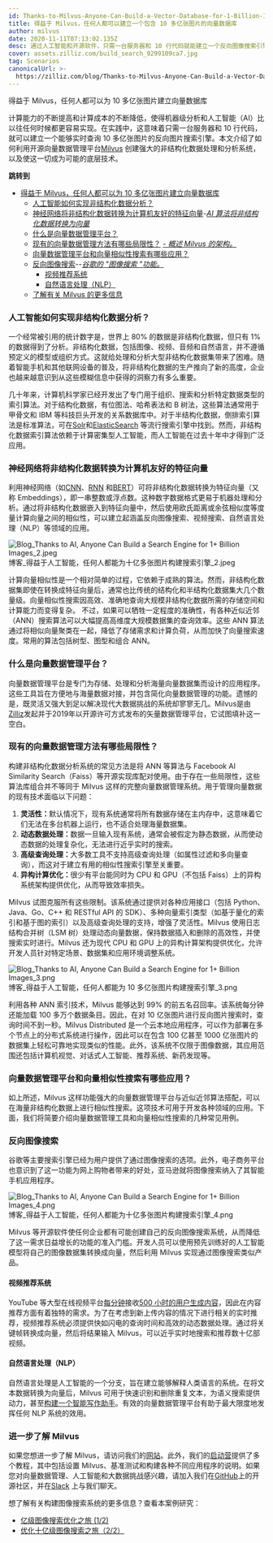 ```yaml
---
id: Thanks-to-Milvus-Anyone-Can-Build-a-Vector-Database-for-1-Billion-Images.md
title: 得益于 Milvus，任何人都可以建立一个包含 10 多亿张图片的向量数据库
author: milvus
date: 2020-11-11T07:13:02.135Z
desc: 通过人工智能和开源软件，只需一台服务器和 10 行代码就能建立一个反向图像搜索引擎。利用开源向量数据管理平台 Milvus 实时搜索 10 多亿张图片等。
cover: assets.zilliz.com/build_search_9299109ca7.jpg
tag: Scenarios
canonicalUrl: >-
  https://zilliz.com/blog/Thanks-to-Milvus-Anyone-Can-Build-a-Vector-Database-for-1-Billion-Images
---
```

<custom-h1>得益于 Milvus，任何人都可以为 10 多亿张图片建立向量数据库</custom-h1><p>计算能力的不断提高和计算成本的不断降低，使得机器级分析和人工智能（AI）比以往任何时候都更容易实现。在实践中，这意味着只需一台服务器和 10 行代码，就可以建立一个能够实时查询 10 多亿张图片的反向图片搜索引擎。本文介绍了如何利用开源向量数据管理平台<a href="https://milvus.io/">Milvus</a> 创建强大的非结构化数据处理和分析系统，以及使这一切成为可能的底层技术。</p>
<p><strong>跳转到</strong></p>
<ul>
<li><a href="#thanks-to-milvus-anyone-can-build-a-vector-database-for-1-billion-images">得益于 Milvus，任何人都可以为 10 多亿张图片建立向量数据库</a><ul>
<li><a href="#how-does-ai-enable-unstructured-data-analytics">人工智能如何实现非结构化数据分析？</a></li>
<li><a href="#neural-networks-convert-unstructured-data-into-computer-friendly-feature-vectors">神经网络将非结构化数据转换为计算机友好的特征向量</a>-<a href="#ai-algorithms-convert-unstructured-data-to-vectors"><em>AI 算法将非结构化数据转换为向量</em></a></li>
<li><a href="#what-are-vector-data-management-platforms">什么是向量数据管理平台？</a></li>
<li><a href="#what-are-limitations-of-existing-approaches-to-vector-data-management">现有的向量数据管理方法有哪些局限性？</a> <a href="#an-overview-of-milvus-architecture"><em>- 概述 Milvus 的架构。</em></a></li>
<li><a href="#what-are-applications-for-vector-data-management-platforms-and-vector-similarity-search">向量数据管理平台和向量相似性搜索有哪些应用？</a></li>
<li><a href="#reverse-image-search">反向图像搜索</a>--<a href="#googles-search-by-image-feature"><em>谷歌的 "图像搜索 "功能。</em></a><ul>
<li><a href="#video-recommendation-systems">视频推荐系统</a></li>
<li><a href="#natural-language-processing-nlp">自然语言处理（NLP）</a></li>
</ul></li>
<li><a href="#learn-more-about-milvus">了解有关 Milvus 的更多信息</a></li>
</ul></li>
</ul>
<h3 id="How-does-AI-enable-unstructured-data-analytics" class="common-anchor-header">人工智能如何实现非结构化数据分析？</h3><p>一个经常被引用的统计数字是，世界上 80% 的数据是非结构化数据，但只有 1% 的数据得到了分析。非结构化数据，包括图像、视频、音频和自然语言，并不遵循预定义的模型或组织方式。这就给处理和分析大型非结构化数据集带来了困难。随着智能手机和其他联网设备的普及，将非结构化数据的生产推向了新的高度，企业也越来越意识到从这些模糊信息中获得的洞察力有多么重要。</p>
<p>几十年来，计算机科学家已经开发出了专门用于组织、搜索和分析特定数据类型的索引算法。对于结构化数据，有位图法、哈希表法和 B 树法，这些算法通常用于甲骨文和 IBM 等科技巨头开发的关系数据库中。对于半结构化数据，倒排索引算法是标准算法，可在<a href="http://www.solrtutorial.com/basic-solr-concepts.html">Solr</a>和<a href="https://www.elastic.co/blog/found-elasticsearch-from-the-bottom-up#inverted-indexes-and-index-terms">ElasticSearch</a> 等流行搜索引擎中找到。然而，非结构化数据索引算法依赖于计算密集型人工智能，而人工智能在过去十年中才得到广泛应用。</p>
<h3 id="Neural-networks-convert-unstructured-data-into-computer-friendly-feature-vectors" class="common-anchor-header">神经网络将非结构化数据转换为计算机友好的特征向量</h3><p>利用神经网络（如<a href="https://en.wikipedia.org/wiki/Convolutional_neural_network">CNN</a>、<a href="https://en.wikipedia.org/wiki/Recurrent_neural_network">RNN</a> 和<a href="https://towardsdatascience.com/bert-explained-state-of-the-art-language-model-for-nlp-f8b21a9b6270">BERT</a>）可将非结构化数据转换为特征向量（又称 Embeddings），即一串整数或浮点数。这种数字数据格式更易于机器处理和分析。通过将非结构化数据嵌入到特征向量中，然后使用欧氏距离或余弦相似度等度量计算向量之间的相似性，可以建立起涵盖反向图像搜索、视频搜索、自然语言处理（NLP）等领域的应用。</p>
<p>
  
   <span class="img-wrapper"> <img translate="no" src="https://assets.zilliz.com/Blog_Thanks_to_AI_Anyone_Can_Build_a_Search_Engine_for_1_Billion_Images_2_db8c16aea4.jpeg" alt="Blog_Thanks to AI, Anyone Can Build a Search Engine for 1+ Billion Images_2.jpeg" class="doc-image" id="blog_thanks-to-ai,-anyone-can-build-a-search-engine-for-1+-billion-images_2.jpeg" />
   </span> <span class="img-wrapper"> <span>博客_得益于人工智能，任何人都能为十亿多张图片构建搜索引擎_2.jpeg</span> </span></p>
<p>计算向量相似性是一个相对简单的过程，它依赖于成熟的算法。然而，非结构化数据集即使在转换成特征向量后，通常也比传统的结构化和半结构化数据集大几个数量级。向量相似性搜索因高效、准确地查询大规模非结构化数据所需的存储空间和计算能力而变得复杂。 不过，如果可以牺牲一定程度的准确性，有各种近似近邻（ANN）搜索算法可以大幅提高高维度大规模数据集的查询效率。这些 ANN 算法通过将相似向量聚类在一起，降低了存储需求和计算负荷，从而加快了向量搜索速度。常用的算法包括树型、图型和组合 ANN。</p>
<h3 id="What-are-vector-data-management-platforms" class="common-anchor-header">什么是向量数据管理平台？</h3><p>向量数据管理平台是专门为存储、处理和分析海量向量数据集而设计的应用程序。这些工具旨在方便地与海量数据对接，并包含简化向量数据管理的功能。遗憾的是，既灵活又强大到足以解决现代大数据挑战的系统却寥寥无几。Milvus是由<a href="https://zilliz.com/">Zilliz</a>发起并于2019年以开源许可方式发布的矢量数据管理平台，它试图填补这一空白。</p>
<h3 id="What-are-limitations-of-existing-approaches-to-vector-data-management" class="common-anchor-header">现有的向量数据管理方法有哪些局限性？</h3><p>构建非结构化数据分析系统的常见方法是将 ANN 等算法与 Facebook AI Similarity Search（Faiss）等开源实现库配对使用。由于存在一些局限性，这些算法库组合并不等同于 Milvus 这样的完整向量数据管理系统。用于管理向量数据的现有技术面临以下问题：</p>
<ol>
<li><strong>灵活性：</strong>默认情况下，现有系统通常将所有数据存储在主内存中，这意味着它们无法在多台机器上运行，也不适合处理海量数据集。</li>
<li><strong>动态数据处理：</strong>数据一旦输入现有系统，通常会被假定为静态数据，从而使动态数据的处理复杂化，无法进行近乎实时的搜索。</li>
<li><strong>高级查询处理：</strong>大多数工具不支持高级查询处理（如属性过滤和多向量查询），而这对于建立有用的相似性搜索引擎至关重要。</li>
<li><strong>异构计算优化：</strong>很少有平台能同时为 CPU 和 GPU（不包括 Faiss）上的异构系统架构提供优化，从而导致效率损失。</li>
</ol>
<p>Milvus 试图克服所有这些限制。该系统通过提供对各种应用接口（包括 Python、Java、Go、C++ 和 RESTful API 的 SDK）、多种向量索引类型（如基于量化的索引和基于图的索引）以及高级查询处理的支持，增强了灵活性。Milvus 使用日志结构合并树（LSM 树）处理动态向量数据，保持数据插入和删除的高效性，并使搜索实时进行。Milvus 还为现代 CPU 和 GPU 上的异构计算架构提供优化，允许开发人员针对特定场景、数据集和应用环境调整系统。</p>
<p>
  
   <span class="img-wrapper"> <img translate="no" src="https://assets.zilliz.com/Blog_Thanks_to_AI_Anyone_Can_Build_a_Search_Engine_for_1_Billion_Images_3_380e31d32c.png" alt="Blog_Thanks to AI, Anyone Can Build a Search Engine for 1+ Billion Images_3.png" class="doc-image" id="blog_thanks-to-ai,-anyone-can-build-a-search-engine-for-1+-billion-images_3.png" />
   </span> <span class="img-wrapper"> <span>博客_得益于人工智能，任何人都能为 10 多亿张图片构建搜索引擎_3.png</span> </span></p>
<p>利用各种 ANN 索引技术，Milvus 能够达到 99% 的前五名召回率。该系统每分钟还能加载 100 多万个数据条目。因此，在对 10 亿张图片进行反向图片搜索时，查询时间不到一秒。Milvus Distributed 是一个云本地应用程序，可以作为部署在多个节点上的分布式系统进行操作，因此可以在包含 100 亿甚至 1000 亿张图片的数据集上轻松可靠地实现类似的性能。此外，该系统不仅限于图像数据，其应用范围还包括计算机视觉、对话式人工智能、推荐系统、新药发现等。</p>
<h3 id="What-are-applications-for-vector-data-management-platforms-and-vector-similarity-search" class="common-anchor-header">向量数据管理平台和向量相似性搜索有哪些应用？</h3><p>如上所述，Milvus 这样功能强大的向量数据管理平台与近似近邻算法搭配，可以在海量非结构化数据上进行相似性搜索。这项技术可用于开发各种领域的应用。下面，我们将简要介绍向量数据管理工具和向量相似性搜索的几种常见用例。</p>
<h3 id="Reverse-image-search" class="common-anchor-header">反向图像搜索</h3><p>谷歌等主要搜索引擎已经为用户提供了通过图像搜索的选项。此外，电子商务平台也意识到了这一功能为网上购物者带来的好处，亚马逊就将图像搜索纳入了其智能手机应用程序。</p>
<p>
  
   <span class="img-wrapper"> <img translate="no" src="https://assets.zilliz.com/Blog_Thanks_to_AI_Anyone_Can_Build_a_Search_Engine_for_1_Billion_Images_4_7884aabcd8.png" alt="Blog_Thanks to AI, Anyone Can Build a Search Engine for 1+ Billion Images_4.png" class="doc-image" id="blog_thanks-to-ai,-anyone-can-build-a-search-engine-for-1+-billion-images_4.png" />
   </span> <span class="img-wrapper"> <span>博客_得益于人工智能，任何人都能为十亿多张图片构建搜索引擎_4.png</span> </span></p>
<p>Milvus 等开源软件使任何企业都有可能创建自己的反向图像搜索系统，从而降低了这一需求日益增长的功能的准入门槛。开发人员可以使用预先训练好的人工智能模型将自己的图像数据集转换成向量，然后利用 Milvus 实现通过图像搜索类似产品。</p>
<h4 id="Video-recommendation-systems" class="common-anchor-header">视频推荐系统</h4><p>YouTube 等大型在线视频平台<a href="https://www.tubefilter.com/2019/05/07/number-hours-video-uploaded-to-youtube-per-minute/">每分钟</a>接收<a href="https://www.tubefilter.com/2019/05/07/number-hours-video-uploaded-to-youtube-per-minute/">500 小时的用户生成内容</a>，因此在内容推荐方面有着独特的需求。为了在考虑到新上传内容的情况下进行相关的实时推荐，视频推荐系统必须提供快如闪电的查询时间和高效的动态数据处理。通过将关键帧转换成向量，然后将结果输入 Milvus，可以近乎实时地搜索和推荐数十亿部视频。</p>
<h4 id="Natural-language-processing-NLP" class="common-anchor-header">自然语言处理（NLP）</h4><p>自然语言处理是人工智能的一个分支，旨在建立能够解释人类语言的系统。在将文本数据转换为向量后，Milvus 可用于快速识别和删除重复文本，为语义搜索提供动力，甚至<a href="https://medium.com/unstructured-data-service/how-artificial-intelligence-empowered-professional-writing-f433c7e5b561%22%20/">构建一个智能写作助手</a>。有效的向量数据管理平台有助于最大限度地发挥任何 NLP 系统的效用。</p>
<h3 id="Learn-more-about-Milvus" class="common-anchor-header">进一步了解 Milvus</h3><p>如果您想进一步了解 Milvus，请访问我们的<a href="https://milvus.io/">网站</a>。此外，我们的<a href="https://github.com/milvus-io/bootcamp">启动营</a>提供了多个教程，其中包括设置 Milvus、基准测试和构建各种不同应用程序的说明。如果您对向量数据管理、人工智能和大数据挑战感兴趣，请加入我们在<a href="https://github.com/milvus-io">GitHub</a>上的开源社区，并在<a href="https://join.slack.com/t/milvusio/shared_invite/zt-e0u4qu3k-bI2GDNys3ZqX1YCJ9OM~GQ">Slack</a> 上与我们聊天。</p>
<p>想了解有关构建图像搜索系统的更多信息？查看本案例研究：</p>
<ul>
<li><a href="https://medium.com/vector-database/the-journey-to-optimize-billion-scale-image-search-part-1-a270c519246d">亿级图像搜索优化之旅 (1/2)</a></li>
<li><a href="https://medium.com/unstructured-data-service/the-journey-to-optimizing-billion-scale-image-search-2-2-572a36d5d0d">优化十亿级图像搜索之旅（2/2）</a></li>
</ul>
